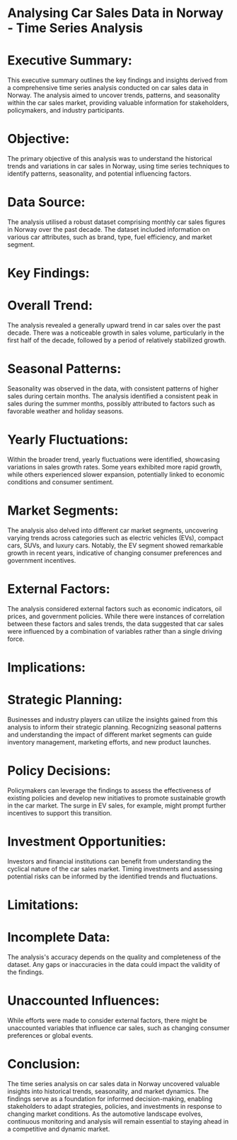 # Analysing Car Sales Data in Norway - Time Series Analysis
# Executive Summary:

This executive summary outlines the key findings and insights derived from a comprehensive time series analysis conducted on car sales data in Norway. The analysis aimed to uncover trends, patterns, and seasonality within the car sales market, providing valuable information for stakeholders, policymakers, and industry participants.

# Objective:
The primary objective of this analysis was to understand the historical trends and variations in car sales in Norway, using time series techniques to identify patterns, seasonality, and potential influencing factors.

# Data Source:
The analysis utilised a robust dataset comprising monthly car sales figures in Norway over the past decade. The dataset included information on various car attributes, such as brand, type, fuel efficiency, and market segment.

# Key Findings:

# Overall Trend:
The analysis revealed a generally upward trend in car sales over the past decade. There was a noticeable growth in sales volume, particularly in the first half of the decade, followed by a period of relatively stabilized growth.

# Seasonal Patterns:
Seasonality was observed in the data, with consistent patterns of higher sales during certain months. The analysis identified a consistent peak in sales during the summer months, possibly attributed to factors such as favorable weather and holiday seasons.

# Yearly Fluctuations:
Within the broader trend, yearly fluctuations were identified, showcasing variations in sales growth rates. Some years exhibited more rapid growth, while others experienced slower expansion, potentially linked to economic conditions and consumer sentiment.

# Market Segments:
The analysis also delved into different car market segments, uncovering varying trends across categories such as electric vehicles (EVs), compact cars, SUVs, and luxury cars. Notably, the EV segment showed remarkable growth in recent years, indicative of changing consumer preferences and government incentives.

# External Factors:
The analysis considered external factors such as economic indicators, oil prices, and government policies. While there were instances of correlation between these factors and sales trends, the data suggested that car sales were influenced by a combination of variables rather than a single driving force.

# Implications:

# Strategic Planning:
Businesses and industry players can utilize the insights gained from this analysis to inform their strategic planning. Recognizing seasonal patterns and understanding the impact of different market segments can guide inventory management, marketing efforts, and new product launches.

# Policy Decisions:
Policymakers can leverage the findings to assess the effectiveness of existing policies and develop new initiatives to promote sustainable growth in the car market. The surge in EV sales, for example, might prompt further incentives to support this transition.

# Investment Opportunities:
Investors and financial institutions can benefit from understanding the cyclical nature of the car sales market. Timing investments and assessing potential risks can be informed by the identified trends and fluctuations.

# Limitations:

# Incomplete Data:
The analysis's accuracy depends on the quality and completeness of the dataset. Any gaps or inaccuracies in the data could impact the validity of the findings.

# Unaccounted Influences:
While efforts were made to consider external factors, there might be unaccounted variables that influence car sales, such as changing consumer preferences or global events.

# Conclusion:

The time series analysis on car sales data in Norway uncovered valuable insights into historical trends, seasonality, and market dynamics. The findings serve as a foundation for informed decision-making, enabling stakeholders to adapt strategies, policies, and investments in response to changing market conditions. As the automotive landscape evolves, continuous monitoring and analysis will remain essential to staying ahead in a competitive and dynamic market.
